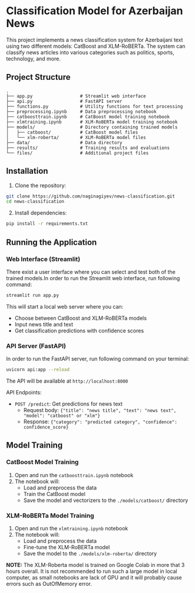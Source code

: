 # Classification Model for Azerbaijan News 

This project implements a news classification system for Azerbaijani text using two different models: CatBoost and XLM-RoBERTa. The system can classify news articles into various categories such as politics, sports, technology, and more.

## Project Structure

```
.
├── app.py                  # Streamlit web interface
├── api.py                  # FastAPI server
├── functions.py            # Utility functions for text processing
├── preprocessing.ipynb     # Data preprocessing notebook
├── catboosttrain.ipynb     # CatBoost model training notebook
├── xlmtraining.ipynb       # XLM-RoBERTa model training notebook
├── models/                 # Directory containing trained models
│   ├── catboost/           # CatBoost model files
│   └── xlm-roberta/        # XLM-RoBERTa model files
├── data/                   # Data directory
├── results/                # Training results and evaluations
└── files/                  # Additional project files
```

## Installation

1. Clone the repository:
```bash
git clone https://github.com/naginagiyev/news-classification.git
cd news-classification
```

2. Install dependencies:
```bash
pip install -r requirements.txt
```

## Running the Application

### Web Interface (Streamlit)
There exist a user interface where you can select and test both of the trained models.In order to run the Streamlit web interface, run following command:
```bash
streamlit run app.py
```
This will start a local web server where you can:
- Choose between CatBoost and XLM-RoBERTa models
- Input news title and text
- Get classification predictions with confidence scores

### API Server (FastAPI)
In order to run the FastAPI server, run following command on your terminal:
```bash
uvicorn api:app --reload
```
The API will be available at `http://localhost:8000`

API Endpoints:
- `POST /predict`: Get predictions for news text
  - Request body: `{"title": "news title", "text": "news text", "model": "catboost" or "xlm"}`
  - Response: `{"category": "predicted category", "confidence": confidence_score}`

## Model Training

### CatBoost Model Training
1. Open and run the `catboosttrain.ipynb` notebook
2. The notebook will:
   - Load and preprocess the data
   - Train the CatBoost model
   - Save the model and vectorizers to the `./models/catboost/` directory

### XLM-RoBERTa Model Training
1. Open and run the `xlmtraining.ipynb` notebook
2. The notebook will:
   - Load and preprocess the data
   - Fine-tune the XLM-RoBERTa model
   - Save the model to the `./models/xlm-roberta/` directory

**NOTE:** The XLM-Roberta model is trained on Google Colab in more that 3 hours overall. It is not recommended to run such a large model in local computer, as small notebooks are lack of GPU and it will probably cause errors such as OutOfMemory error.